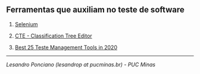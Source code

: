 ## Ferramentas que auxiliam no teste de software

1. [Selenium](https://selenium.dev/)

1. [CTE - Classification Tree Editor](https://www.razorcat.com/en/product-cte.html)

1. [Best 25 Teste Management Tools in 2020](https://www.guru99.com/top-20-test-management-tools.html)

---

_Lesandro Ponciano (lesandrop at pucminas.br) - PUC Minas_
 